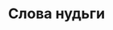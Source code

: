 ---
layout: archive_film
permalink: ua/archive/2020/short/words-of-boredom

title: Слова нудьги
director: Natascha Jokic,<br/> Simon Schäffeler,<br/> Manuel Hoppe
country: Німеччина
description: "Нудьга. Усі знають це відчуння, однак у кожній мові є свій опис. Короткий фільм \"Слова нудьги\" візуалізує фрази, пов’язані з поняттям нудьги. Поєднуючи різноманітні дивакуваті сцени, короткий фільм показує, як різні люди вербалізують почуття нудьги своєю мовою." 
category: short
image_folder: images/films/archive/2020/short/words-of-boredom
is_winner: false
submission_year: 2020
lang: ua
---